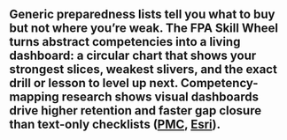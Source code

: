 Generic preparedness lists tell you **what** to buy but not **where you’re weak**. The FPA **Skill Wheel** turns abstract competencies into a living dashboard: a circular chart that shows your strongest slices, weakest slivers, and the exact drill or lesson to level up next. Competency-mapping research shows visual dashboards drive higher retention and faster gap closure than text-only checklists ([PMC](https://pmc.ncbi.nlm.nih.gov/articles/PMC2569994/?utm_source=chatgpt.com "Competency Mapping and Analysis for Public Health Preparedness ..."), [Esri](https://www.esri.com/arcgis-blog/products/ops-dashboard/decision-support/dashboards-for-emergency-response/?utm_source=chatgpt.com "Dashboards for Emergency Response - Esri")).  
---